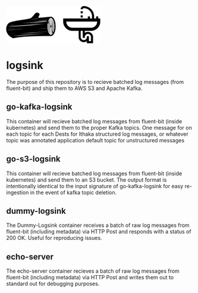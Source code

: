 <img height="100" src="./images/logsink.svg" />

# logsink

The purpose of this repository is to recieve batched log messages (from fluent-bit) and ship them to AWS S3 and Apache Kafka.

## go-kafka-logsink

This container will recieve batched log messages from fluent-bit (inside kubernetes) and send them to the proper Kafka topics. One message for on each topic for each Dests for Ithaka structured log messages, or whatever topic was annotated application default topic for unstructured messages

## go-s3-logsink

This container will recieve batched log messages from fluent-bit (inside kubernetes) and send them to an S3 bucket. The output format is intentionally identical to the input signature of go-kafka-logsink for easy re-ingestion in the event of kafka topic deletion.

## dummy-logsink

The Dummy-Logsink container receives a batch of raw log messages from fluent-bit (including metadata) via HTTP Post and responds with a status of 200 OK. Useful for reproducing issues.

## echo-server

The echo-server container recieves a batch of raw log messages from fluent-bit (including metadata) via HTTP Post and writes them out to standard out for debugging purposes.